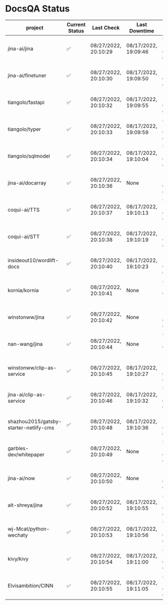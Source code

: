 # DocsQA Status

|               project                |Current Status|     Last Check     |   Last Downtime    |              % Uptime              |
|--------------------------------------|--------------|--------------------|--------------------|------------------------------------|
|jina-ai/jina                          |✅            |08/27/2022, 20:10:29|08/17/2022, 19:09:46|92.420 (since 08/15/2022, 07:09:42) |
|jina-ai/finetuner                     |✅            |08/27/2022, 20:10:30|08/17/2022, 19:09:50|51.375 (since 08/15/2022, 07:09:42) |
|tiangolo/fastapi                      |✅            |08/27/2022, 20:10:32|08/17/2022, 19:09:55|51.382 (since 08/15/2022, 07:09:42) |
|tiangolo/typer                        |✅            |08/27/2022, 20:10:33|08/17/2022, 19:09:59|83.657 (since 08/15/2022, 07:09:42) |
|tiangolo/sqlmodel                     |✅            |08/27/2022, 20:10:34|08/17/2022, 19:10:04|92.442 (since 08/15/2022, 07:09:42) |
|jina-ai/docarray                      |✅            |08/27/2022, 20:10:36|None                |100.000 (since 08/24/2022, 01:39:12)|
|coqui-ai/TTS                          |✅            |08/27/2022, 20:10:37|08/17/2022, 19:10:13|92.436 (since 08/15/2022, 07:09:42) |
|coqui-ai/STT                          |✅            |08/27/2022, 20:10:38|08/17/2022, 19:10:19|51.385 (since 08/15/2022, 07:09:42) |
|insideout10/wordlift-docs             |✅            |08/27/2022, 20:10:40|08/17/2022, 19:10:23|160.808 (since 08/15/2022, 07:09:42)|
|kornia/kornia                         |✅            |08/27/2022, 20:10:41|None                |492.300 (since 08/23/2022, 16:11:04)|
|winstonww/jina                        |✅            |08/27/2022, 20:10:42|None                |100.000 (since 08/26/2022, 06:21:28)|
|nan-wang/jina                         |✅            |08/27/2022, 20:10:44|None                |99.872 (since 08/24/2022, 15:11:24) |
|winstonww/clip-as-service             |✅            |08/27/2022, 20:10:45|08/17/2022, 19:10:27|51.393 (since 08/15/2022, 07:09:42) |
|jina-ai/clip-as-service               |✅            |08/27/2022, 20:10:46|08/17/2022, 19:10:32|92.453 (since 08/15/2022, 07:09:42) |
|shazhou2015/gatsby-starter-netlify-cms|✅            |08/27/2022, 20:10:48|08/17/2022, 19:10:36|51.394 (since 08/15/2022, 07:09:42) |
|garbles-dev/whitepaper                |✅            |08/27/2022, 20:10:49|None                |92.734 (since 08/24/2022, 01:39:12) |
|jina-ai/now                           |✅            |08/27/2022, 20:10:50|None                |100.000 (since 08/24/2022, 01:39:12)|
|alt-shreya/jina                       |✅            |08/27/2022, 20:10:52|08/17/2022, 19:10:55|82.417 (since 08/15/2022, 07:09:42) |
|wj-Mcat/python-wechaty                |✅            |08/27/2022, 20:10:53|08/17/2022, 19:10:56|90.164 (since 08/15/2022, 07:09:42) |
|kivy/kivy                             |✅            |08/27/2022, 20:10:54|08/17/2022, 19:11:00|82.418 (since 08/15/2022, 07:09:42) |
|Elvisambition/CINN                    |✅            |08/27/2022, 20:10:55|08/17/2022, 19:11:05|41.369 (since 08/15/2022, 07:09:42) |
